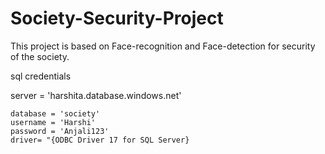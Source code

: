 # Society-Security-Project
This project is based on Face-recognition and Face-detection for security of the society.


sql credentials

server = 'harshita.database.windows.net'

    database = 'society'
    username = 'Harshi'
    password = 'Anjali123'
    driver= "{ODBC Driver 17 for SQL Server}
